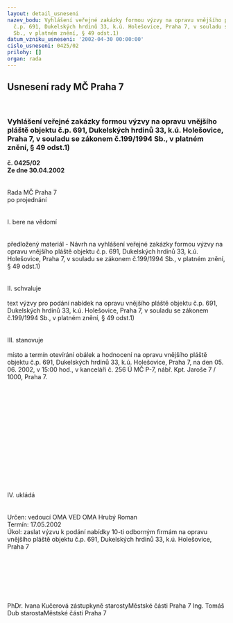 ```yaml
---
layout: detail_usneseni
nazev_bodu: Vyhlášení veřejné zakázky formou výzvy na opravu vnějšího pláště objektu
  č.p. 691, Dukelských hrdinů 33, k.ú. Holešovice, Praha 7, v souladu se zákonem č.199/1994
  Sb., v platném znění, § 49 odst.1)
datum_vzniku_usneseni: '2002-04-30 00:00:00'
cislo_usneseni: 0425/02
prilohy: []
organ: rada
---
```

<div id="ucUsn_pList" class="usn">
	<span><h2>Usnesení rady MČ Praha 7 </h2>
<br></span><div class="standBody">
<span><h3>Vyhlášení veřejné zakázky formou výzvy na opravu vnějšího pláště objektu č.p. 691, Dukelských hrdinů 33, k.ú. Holešovice, Praha 7, v souladu se zákonem č.199/1994 Sb., v platném znění, § 49 odst.1)</h3></span><div class="center">
		<strong>č. 0425/02</strong><br>
	</div>
<div class="center">
		<strong>Ze dne 30.04.2002</strong><br><br>
	</div>
<br>Rada MČ Praha 7<br>po projednání<br><br><br>I.	bere na vědomí<br><br> <br>předložený materiál - Návrh na vyhlášení veřejné zakázky formou výzvy na opravu vnějšího pláště objektu č.p. 691, Dukelských hrdinů 33, k.ú. Holešovice, Praha 7, v souladu se zákonem č.199/1994 Sb., v platném znění, § 49 odst.1)<br><br><br>II.	schvaluje <br><br>text výzvy pro podání nabídek na opravu vnějšího pláště objektu č.p. 691, Dukelských hrdinů 33, k.ú. Holešovice, Praha 7, v souladu se zákonem č.199/1994 Sb., v platném znění, § 49 odst.1)<br><br><br>III.	stanovuje <br><br>místo a termín otevírání obálek a hodnocení na opravu vnějšího pláště objektu č.p. 691, Dukelských hrdinů 33, k.ú. Holešovice, Praha 7, na den 05. 06. 2002, v 15:00 hod., v kanceláři č. 256 Ú MČ P-7, nábř. Kpt. Jaroše 7 / 1000, Praha 7.<br><br><br><br><br><br><br><br><br><br><br><br><br><br><br><br>IV.  ukládá <br><br>	 <br>Určen:	vedoucí OMA	VED OMA Hrubý Roman<br>Termín: 17.05.2002<br>Úkol:	zaslat výzvu k podání nabídky 10-ti odborným firmám na opravu vnějšího pláště objektu č.p. 691, Dukelských hrdinů 33, k.ú. Holešovice, Praha 7<br> <br><br><br><br><br> <br>	<br>PhDr. Ivana Kučerová zástupkyně starostyMěstské části Praha 7	Ing. Tomáš Dub starostaMěstské části Praha 7<br>	<br><br>
</div>
</div>